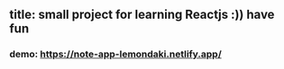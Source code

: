 ## title: small project for learning Reactjs :)) have fun

### demo: https://note-app-lemondaki.netlify.app/
